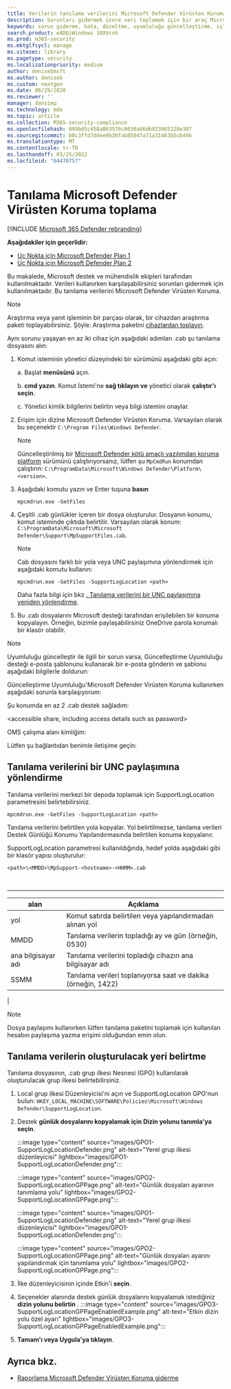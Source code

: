 ```yaml
---
title: Verilerin tanılama verilerini Microsoft Defender Virüsten Koruma
description: Sorunları gidermek üzere veri toplamak için bir araç Microsoft Defender Virüsten Koruma
keywords: sorun giderme, hata, düzeltme, uyumluluğu güncelleştirme, işletim sistemi, monitör, rapor, Microsoft Defender av, grup ilkesi nesnesi, ayar, tanılama verileri
search.product: eADQiWindows 10XVcnh
ms.prod: m365-security
ms.mktglfcycl: manage
ms.sitesec: library
ms.pagetype: security
ms.localizationpriority: medium
author: denisebmsft
ms.author: deniseb
ms.custom: nextgen
ms.date: 06/29/2020
ms.reviewer: ''
manager: dansimp
ms.technology: mde
ms.topic: article
ms.collection: M365-security-compliance
ms.openlocfilehash: 099bd5c458a863576c8030a86d6923065228e307
ms.sourcegitcommit: b0c3ffd7ddee9b30fab85047a71a31483b5c649b
ms.translationtype: MT
ms.contentlocale: tr-TR
ms.lasthandoff: 03/25/2022
ms.locfileid: "64470757"
---
```

# <a name="collect-microsoft-defender-antivirus-diagnostic-data"></a>Tanılama Microsoft Defender Virüsten Koruma toplama

[!INCLUDE [Microsoft 365 Defender rebranding](../../includes/microsoft-defender.md)]


**Aşağıdakiler için geçerlidir:**

- [Uç Nokta için Microsoft Defender Plan 1](https://go.microsoft.com/fwlink/p/?linkid=2154037)
- [Uç Nokta için Microsoft Defender Plan 2](https://go.microsoft.com/fwlink/p/?linkid=2154037)

Bu makalede, Microsoft destek ve mühendislik ekipleri tarafından kullanılmaktadır. Verileri kullanırken karşılaşabilirsiniz sorunları gidermek için kullanılmaktadır. Bu tanılama verilerini Microsoft Defender Virüsten Koruma.

> [!NOTE]
> Araştırma veya yanıt işleminin bir parçası olarak, bir cihazdan araştırma paketi toplayabilirsiniz. Şöyle: Araştırma paketini [cihazlardan toplayın](/windows/security/threat-protection/microsoft-defender-atp/respond-machine-alerts#collect-investigation-package-from-devices).

Aynı sorunu yaşayan en az iki cihaz için aşağıdaki adımları .cab şu tanılama dosyasını alın:

1. Komut isteminin yönetici düzeyindeki bir sürümünü aşağıdaki gibi açın:

    a. Başlat **menüsünü** açın.

    b. **cmd yazın**. Komut İstemi'ne **sağ tıklayın ve** yönetici olarak **çalıştır'ı seçin**.

    c. Yönetici kimlik bilgilerini belirtin veya bilgi istemini onaylar.

2. Erişim için dizine Microsoft Defender Virüsten Koruma. Varsayılan olarak bu seçenektir `C:\Program Files\Windows Defender`.

   > [!NOTE]
   > Güncelleştirilmiş bir [Microsoft Defender kötü amaçlı yazılımdan koruma platform](https://support.microsoft.com/help/4052623/update-for-microsoft-defender-antimalware-platform) sürümünü çalıştırıyorsanız, lütfen şu `MpCmdRun` konumdan çalıştırın: `C:\ProgramData\Microsoft\Windows Defender\Platform\<version>`.

3. Aşağıdaki komutu yazın ve Enter tuşuna **basın**

    ```Dos
    mpcmdrun.exe -GetFiles
    ```

4. Çeşitli .cab günlükler içeren bir dosya oluşturulur. Dosyanın konumu, komut isteminde çıktıda belirtilir. Varsayılan olarak konum: `C:\ProgramData\Microsoft\Microsoft Defender\Support\MpSupportFiles.cab`.

   > [!NOTE]
   > Cab dosyasını farklı bir yola veya UNC paylaşımına yönlendirmek için aşağıdaki komutu kullanın:
   >
   > `mpcmdrun.exe -GetFiles -SupportLogLocation <path>`
   >
   > Daha fazla bilgi için bkz [. Tanılama verilerini bir UNC paylaşımına yeniden yönlendirme](#redirect-diagnostic-data-to-a-unc-share).

5. Bu .cab dosyalarını Microsoft desteği tarafından erişilebilen bir konuma kopyalayın. Örneğin, bizimle paylaşabilirsiniz OneDrive parola korumalı bir klasör olabilir.

> [!NOTE]
> Uyumluluğu güncelleştir ile ilgili bir sorun varsa, Güncelleştirme Uyumluluğu desteği e-posta <a href="mailto:ucsupport@microsoft.com?subject=WDAV assessment issue&body=I%20am%20encountering%20the%20following%20issue%20when%20using%20Windows%20Defender%20AV%20in%20Update%20Compliance%3a%20%0d%0aI%20have%20provided%20at%20least%202%20support%20.cab%20files%20at%20the%20following%20location%3a%20%3Caccessible%20share%2c%20including%20access%20details%20such%20as%20password%3E%0d%0aMy%20OMS%20workspace%20ID%20is%3a%20%0d%0aPlease%20contact%20me%20at%3a"></a>şablonunu kullanarak bir e-posta gönderin ve şablonu aşağıdaki bilgilerle doldurun:
>
> Güncelleştirme Uyumluluğu'Microsoft Defender Virüsten Koruma kullanırken aşağıdaki sorunla karşılaşıyorum:
>
> Şu konumda en az 2 .cab destek sağladım:
>
> \<accessible share, including access details such as password\>
>
> OMS çalışma alanı kimliğim:
>
> Lütfen şu bağlantıdan benimle iletişime geçin:

## <a name="redirect-diagnostic-data-to-a-unc-share"></a>Tanılama verilerini bir UNC paylaşımına yönlendirme

Tanılama verilerini merkezi bir depoda toplamak için SupportLogLocation parametresini belirtebilirsiniz.

```Dos
mpcmdrun.exe -GetFiles -SupportLogLocation <path>
```

Tanılama verilerini belirtilen yola kopyalar. Yol belirtilmezse, tanılama verileri Destek Günlüğü Konumu Yapılandırmasında belirtilen konuma kopyalanır.

SupportLogLocation parametresi kullanıldığında, hedef yolda aşağıdaki gibi bir klasör yapısı oluşturulur:

```Dos
<path>\<MMDD>\MpSupport-<hostname>-<HHMM>.cab
```

<br>

****

|alan|Açıklama|
|---|---|
|yol|Komut satırda belirtilen veya yapılandırmadan alınan yol|
|MMDD|Tanılama verilerin topladığı ay ve gün (örneğin, 0530)|
|ana bilgisayar adı|Tanılama verilerini topladığı cihazın ana bilgisayar adı|
|SSMM|Tanılama verileri toplanıyorsa saat ve dakika (örneğin, 1422)|
|

> [!NOTE]
> Dosya paylaşımı kullanırken lütfen tanılama paketini toplamak için kullanılan hesabın paylaşıma yazma erişimi olduğundan emin olun.

## <a name="specify-location-where-diagnostic-data-is-created"></a>Tanılama verilerin oluşturulacak yeri belirtme

Tanılama dosyasının, .cab grup ilkesi Nesnesi (GPO) kullanılarak oluşturulacak grup ilkesi belirtebilirsiniz.

1. Local grup ilkesi Düzenleyicisi'ni açın ve SupportLogLocation GPO'nun bulun: `HKEY_LOCAL_MACHINE\SOFTWARE\Policies\Microsoft\Windows Defender\SupportLogLocation`.

2. Destek **günlük dosyalarını kopyalamak için Dizin yolunu tanımla'ya seçin**.

   :::image type="content" source="images/GPO1-SupportLogLocationDefender.png" alt-text="Yerel grup ilkesi düzenleyicisi" lightbox="images/GPO1-SupportLogLocationDefender.png":::

   :::image type="content" source="images/GPO2-SupportLogLocationGPPage.png" alt-text="Günlük dosyaları ayarının tanımlama yolu" lightbox="images/GPO2-SupportLogLocationGPPage.png":::

   :::image type="content" source="images/GPO1-SupportLogLocationDefender.png" alt-text="Yerel grup ilkesi düzenleyicisi" lightbox="images/GPO1-SupportLogLocationDefender.png"::: 
        
   :::image type="content" source="images/GPO2-SupportLogLocationGPPage.png" alt-text="Günlük dosyaları ayarını yapılandırmak için tanımlama yolu" lightbox="images/GPO2-SupportLogLocationGPPage.png":::
 
3. İlke düzenleyicisinin içinde Etkin'i **seçin**.

4. Seçenekler alanında destek günlük dosyalarını kopyalamak istediğiniz **dizin yolunu belirtin** .
   :::image type="content" source="images/GPO3-SupportLogLocationGPPageEnabledExample.png" alt-text="Etkin dizin yolu özel ayarı" lightbox="images/GPO3-SupportLogLocationGPPageEnabledExample.png":::
5. **Tamam'ı veya** **Uygula'ya tıklayın**.

## <a name="see-also"></a>Ayrıca bkz.

- [Raporlama Microsoft Defender Virüsten Koruma giderme](troubleshoot-reporting.md)
